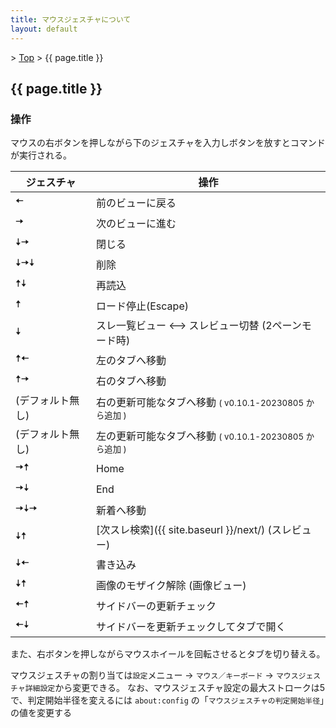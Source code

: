 ```yaml
---
title: マウスジェスチャについて
layout: default
---
```


&gt; [Top](../) &gt; {{ page.title }}

## {{ page.title }}

### 操作
マウスの右ボタンを押しながら下のジェスチャを入力しボタンを放すとコマンドが実行される。

| ジェスチャ | 操作 |
| --- | --- |
| &#x1f804; | 前のビューに戻る |
| &#x1f806; | 次のビューに進む |
| &#x1f807;&#x1f806; | 閉じる |
| &#x1f807;&#x1f806;&#x1f807; | 削除 |
| &#x1f805;&#x1f807; | 再読込 |
| &#x1f805; | ロード停止(Escape) |
| &#x1f807; | スレ一覧ビュー ⟷ スレビュー切替 (2ペーンモード時) |
| &#x1f805;&#x1f804; | 左のタブへ移動 |
| &#x1f805;&#x1f806; | 右のタブへ移動 |
| (デフォルト無し)   | 右の更新可能なタブへ移動 <small>( v0.10.1-20230805 から追加 )</small> |
| (デフォルト無し)   | 左の更新可能なタブへ移動 <small>( v0.10.1-20230805 から追加 )</small> |
| &#x1f806;&#x1f805; | Home |
| &#x1f806;&#x1f807; | End |
| &#x1f806;&#x1f807;&#x1f806; | 新着へ移動 |
| &#x1f807;&#x1f805; | [次スレ検索]({{ site.baseurl }}/next/) (スレビュー) |
| &#x1f807;&#x1f804; | 書き込み |
| &#x1f807;&#x1f805; | 画像のモザイク解除 (画像ビュー) |
| &#x1f804;&#x1f805; | サイドバーの更新チェック |
| &#x1f804;&#x1f807; | サイドバーを更新チェックしてタブで開く |

また、右ボタンを押しながらマウスホイールを回転させるとタブを切り替える。

マウスジェスチャの割り当ては`設定`メニュー → `マウス／キーボード` → `マウスジェスチャ詳細設定`から変更できる。
なお、マウスジェスチャ設定の最大ストロークは5で、判定開始半径を変えるには `about:config`
の「`マウスジェスチャの判定開始半径`」の値を変更する
